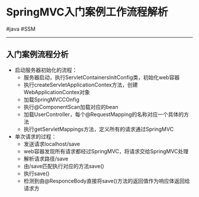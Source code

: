 
# SpringMVC入门案例工作流程解析
#java #SSM 

---
## 入门案例流程分析
- 启动服务器初始化的流程：
	- 服务器启动，执行ServletContainersInitConfig类，初始化web容器
	- 执行createServletApplicationContex方法，创建WebApplicationContex对象
	- 加载SpringMVCCOnfig
	- 执行@ComponentScan加载对应的bean
	- 加载UserController，每个@RequestMapping的名称对应一个具体的方法
	- 执行getServletMappings方法，定义所有的请求通过SpringMVC
- 单次请求的过程：
	- 发送请求localhost/save
	- web容器发现所有请求都经过SpringMVC，将请求交给SpringMVC处理
	- 解析请求路径/save
	- 由/save匹配执行对应的方法save()
	- 执行save()
	- 检测到由@ResponceBody直接将save()方法的返回值作为响应体返回给请求方